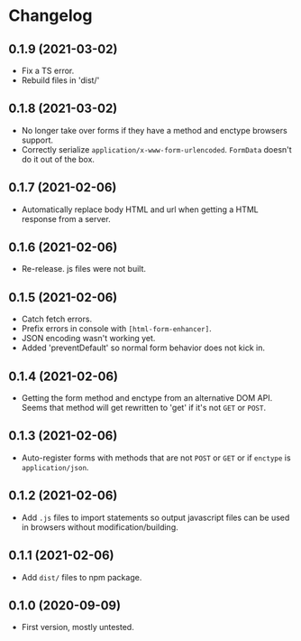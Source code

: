 Changelog
=========

0.1.9 (2021-03-02)
------------------

* Fix a TS error.
* Rebuild files in 'dist/'


0.1.8 (2021-03-02)
------------------

* No longer take over forms if they have a method and enctype browsers support.
* Correctly serialize `application/x-www-form-urlencoded`. `FormData` doesn't
  do it out of the box.


0.1.7 (2021-02-06)
------------------

* Automatically replace body HTML and url when getting a HTML response from a
  server.


0.1.6 (2021-02-06)
------------------

* Re-release. js files were not built.


0.1.5 (2021-02-06)
------------------

* Catch fetch errors.
* Prefix errors in console with `[html-form-enhancer]`.
* JSON encoding wasn't working yet.
* Added 'preventDefault' so normal form behavior does not kick in.


0.1.4 (2021-02-06)
------------------

* Getting the form method and enctype from an alternative DOM API. Seems that
  method will get rewritten to 'get' if it's not `GET` or `POST`.


0.1.3 (2021-02-06)
------------------

* Auto-register forms with methods that are not `POST` or `GET` or if
  `enctype` is `application/json`.


0.1.2 (2021-02-06)
------------------

* Add `.js` files to import statements so output javascript files can be used
  in browsers without modification/building.


0.1.1 (2021-02-06)
------------------

* Add `dist/` files to npm package.


0.1.0 (2020-09-09)
------------------

* First version, mostly untested.
